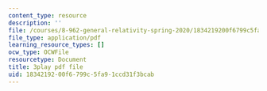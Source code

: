 ```yaml
---
content_type: resource
description: ''
file: /courses/8-962-general-relativity-spring-2020/1834219200f6799c5fa91ccd31f3bcab_h9xaoGkyHwg.pdf
file_type: application/pdf
learning_resource_types: []
ocw_type: OCWFile
resourcetype: Document
title: 3play pdf file
uid: 18342192-00f6-799c-5fa9-1ccd31f3bcab
---
```

